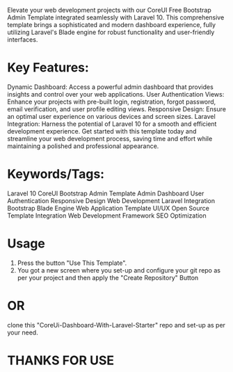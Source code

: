 Elevate your web development projects with our CoreUI Free Bootstrap Admin Template integrated seamlessly with Laravel 10. This comprehensive template brings a sophisticated and modern dashboard experience, fully utilizing Laravel's Blade engine for robust functionality and user-friendly interfaces.

# Key Features:

Dynamic Dashboard: Access a powerful admin dashboard that provides insights and control over your web applications.
User Authentication Views: Enhance your projects with pre-built login, registration, forgot password, email verification, and user profile editing views.
Responsive Design: Ensure an optimal user experience on various devices and screen sizes.
Laravel Integration: Harness the potential of Laravel 10 for a smooth and efficient development experience.
Get started with this template today and streamline your web development process, saving time and effort while maintaining a polished and professional appearance.

# Keywords/Tags:

Laravel 10
CoreUI Bootstrap Admin Template
Admin Dashboard
User Authentication
Responsive Design
Web Development
Laravel Integration
Bootstrap
Blade Engine
Web Application Template
UI/UX
Open Source
Template Integration
Web Development Framework
SEO Optimization


# Usage 

1. Press the button "Use This Template". 
2. You got a new screen where you set-up and configure your git repo as per your project and then apply the "Create Repository" Button 

# OR

clone this "CoreUi-Dashboard-With-Laravel-Starter" repo and set-up as per your need.

# THANKS FOR USE

